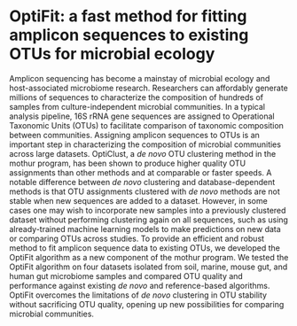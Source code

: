 
# OptiFit: a fast method for fitting amplicon sequences to existing OTUs for microbial ecology

Amplicon sequencing has become a mainstay of microbial ecology and
host-associated microbiome research.
Researchers can affordably generate millions of sequences to characterize the
composition of hundreds of samples from culture-independent microbial
communities. 
In a typical analysis pipeline, 16S rRNA gene sequences are assigned to
Operational Taxonomic Units (OTUs) to facilitate comparison of taxonomic
composition between communities.
Assigning amplicon sequences to OTUs is an important step in characterizing the
composition of microbial communities across large datasets.
OptiClust, a _de novo_ OTU clustering method in the mothur program, has been
shown to produce higher quality OTU assignments than other methods and at
comparable or faster speeds.
A notable difference between _de novo_ clustering and database-dependent methods
is that OTU assignments clustered with _de novo_ methods are not stable when new
sequences are added to a dataset.
However, in some cases one may wish to incorporate new samples into a previously
clustered dataset without performing clustering again on all sequences, such as
using already-trained machine learning models to make predictions
on new data or comparing OTUs across studies.
To provide an efficient and robust method to fit amplicon sequence data to
existing OTUs, we developed the OptiFit algorithm as a new component of the
mothur program.
We tested the OptiFit algorithm on four datasets isolated from soil, marine,
mouse gut, and human gut microbiome samples and compared OTU quality and 
performance against existing _de novo_ and reference-based algorithms.
OptiFit overcomes the limitations of _de novo_ clustering in OTU stability 
without sacrificing OTU quality, opening up new possibilities for comparing
microbial communities.
